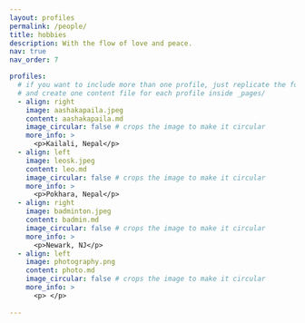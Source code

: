 ```yaml
---
layout: profiles
permalink: /people/
title: hobbies
description: With the flow of love and peace. 
nav: true
nav_order: 7

profiles:
  # if you want to include more than one profile, just replicate the following block
  # and create one content file for each profile inside _pages/
  - align: right
    image: aashakapaila.jpeg
    content: aashakapaila.md
    image_circular: false # crops the image to make it circular
    more_info: >
      <p>Kailali, Nepal</p>
  - align: left
    image: leosk.jpeg
    content: leo.md
    image_circular: false # crops the image to make it circular
    more_info: >
      <p>Pokhara, Nepal</p>
  - align: right
    image: badminton.jpeg
    content: badmin.md
    image_circular: false # crops the image to make it circular
    more_info: >
      <p>Newark, NJ</p>
  - align: left
    image: photography.png
    content: photo.md
    image_circular: false # crops the image to make it circular
    more_info: >
      <p> </p>
      
---
```

